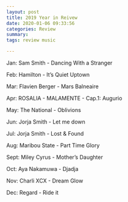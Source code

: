 ```yaml
---
layout: post
title: 2019 Year in Reivew
date: 2020-01-06 09:33:56
categories: Review
summary: 
tags: review music

---
```

Jan: Sam Smith - Dancing With a Stranger

Feb: Hamilton - It’s Quiet Uptown

Mar: Flavien Berger - Mars Balneaire

Apr: ROSALIA - MALAMENTE - Cap.1: Augurio

May: The National - Oblivions

Jun: Jorja Smith - Let me down

Jul: Jorja Smith - Lost & Found

Aug: Maribou State - Part Time Glory

Sept: Miley Cyrus - Mother’s Daughter

Oct:  Aya Nakamuwa - Djadja 

Nov: Charli XCX - Dream Glow

Dec: Regard - Ride it